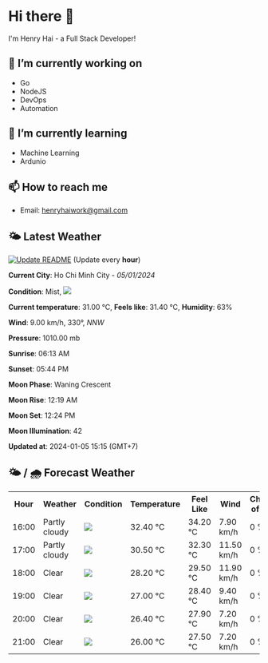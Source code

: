 # Hi there 👋

I'm Henry Hai - a Full Stack Developer!

## 🔭 I’m currently working on

- Go
- NodeJS
- DevOps
- Automation

## 🌱 I’m currently learning

- Machine Learning
- Ardunio

## 📫 How to reach me

- Email: <henryhaiwork@gmail.com>

## 🌤️ Latest Weather
[![Update README](https://github.com/henry0hai/henry0hai/actions/workflows/udpateReadme.yml/badge.svg)](https://github.com/henry0hai/henry0hai/actions/workflows/udpateReadme.yml)
(Update every **hour**)
<!-- CURRENT_WEATHER:START -->
**Current City**: Ho Chi Minh City - *05/01/2024*

**Condition**: Mist, <img src="https://cdn.weatherapi.com/weather/64x64/day/143.png"/>

**Current temperature**: 31.00 °C, **Feels like**: 31.40 °C, **Humidity**: 63%

**Wind**: 9.00 km/h, 330°, *NNW*

**Pressure**: 1010.00 mb

**Sunrise**: 06:13 AM

**Sunset**: 05:44 PM

**Moon Phase**: Waning Crescent

**Moon Rise**: 12:19 AM

**Moon Set**: 12:24 PM

**Moon Illumination**: 42

**Updated at**: 2024-01-05 15:15 (GMT+7)<!-- CURRENT_WEATHER:END -->

## 🌤️ / 🌧️ Forecast Weather
<!-- FORECAST_WEATHER:START -->
<table>
		<tr>
			<th>Hour</th>
			<th>Weather</th>
			<th>Condition</th>
			<th>Temperature</th>
			<th>Feel Like</th>
			<th>Wind</th>
			<th>Chance of Rain</th>
		</tr>
				<tr>
					<td>16:00</td>
					<td>Partly cloudy</td>
					<td><img src='https://cdn.weatherapi.com/weather/64x64/day/116.png'/></td>
					<td>32.40 °C</td>
					<td>34.20 °C</td>
					<td>7.90 km/h</td>
					<td>0 %</td>
				</tr>
				<tr>
					<td>17:00</td>
					<td>Partly cloudy</td>
					<td><img src='https://cdn.weatherapi.com/weather/64x64/day/116.png'/></td>
					<td>30.50 °C</td>
					<td>32.30 °C</td>
					<td>11.50 km/h</td>
					<td>0 %</td>
				</tr>
				<tr>
					<td>18:00</td>
					<td>Clear</td>
					<td><img src='https://cdn.weatherapi.com/weather/64x64/night/113.png'/></td>
					<td>28.20 °C</td>
					<td>29.50 °C</td>
					<td>11.90 km/h</td>
					<td>0 %</td>
				</tr>
				<tr>
					<td>19:00</td>
					<td>Clear</td>
					<td><img src='https://cdn.weatherapi.com/weather/64x64/night/113.png'/></td>
					<td>27.00 °C</td>
					<td>28.40 °C</td>
					<td>9.40 km/h</td>
					<td>0 %</td>
				</tr>
				<tr>
					<td>20:00</td>
					<td>Clear</td>
					<td><img src='https://cdn.weatherapi.com/weather/64x64/night/113.png'/></td>
					<td>26.40 °C</td>
					<td>27.90 °C</td>
					<td>7.20 km/h</td>
					<td>0 %</td>
				</tr>
				<tr>
					<td>21:00</td>
					<td>Clear</td>
					<td><img src='https://cdn.weatherapi.com/weather/64x64/night/113.png'/></td>
					<td>26.00 °C</td>
					<td>27.50 °C</td>
					<td>7.20 km/h</td>
					<td>0 %</td>
				</tr>
</table>
<!-- FORECAST_WEATHER:END -->
